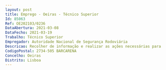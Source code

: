 ```yaml
--- 
layout: post
title: Emprego - Oeiras - Técnico Superior
Id: 85063
Ref: OE202103/0236
DataAbertura: 2021-03-08
DataFecho: 2021-03-19
Trabalho: Técnico Superior
Empregador: Autoridade Nacional de Segurança Rodoviária
Descricao: Recolher de informação e realizar as ações necessárias para a definição do Plano de Atividades  Relatório de Atividades e quadro de avaliação e Responsabilização, trabalhando em conjunto com a Presidência, Diretores de Serviços e chefes de Divisão  dinamizar e coordenar as atividades inerentes aos instrumentos de excelência da ANSR sob supervisão da Presidência.
CodigoPostal: 2734-505 BARCARENA
Concelho: Oeiras
Distrito: Lisboa
--- 
```

